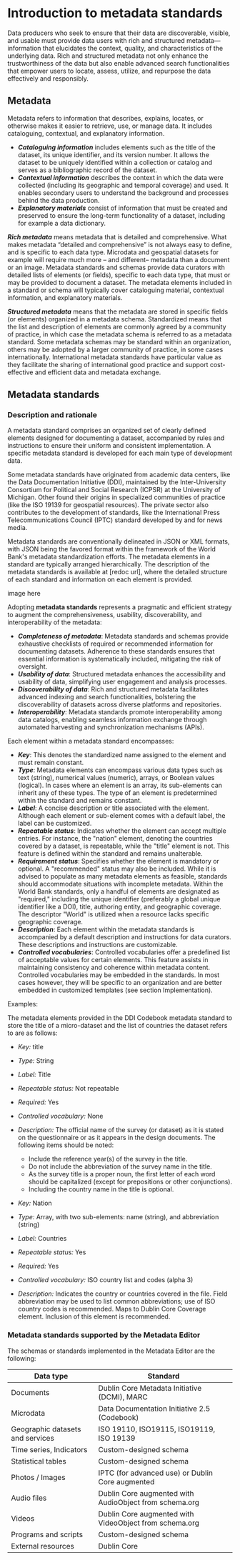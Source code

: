 # Introduction to metadata standards

Data producers who seek to ensure that their data are discoverable, visible, and usable must provide data users with rich and structured metadata—information that elucidates the context, quality, and characteristics of the underlying data. Rich and structured metadata not only enhance the trustworthiness of the data but also enable advanced search functionalities that empower users to locate, assess, utilize, and repurpose the data effectively and responsibly. 

## Metadata

Metadata refers to information that describes, explains, locates, or otherwise makes it easier to retrieve, use, or manage data.  It includes cataloguing, contextual, and explanatory information.

- ***Cataloguing information*** includes elements such as the title of the dataset, its unique identifier, and its version number. It allows the dataset to be uniquely identified within a collection or catalog and serves as a bibliographic record of the dataset.
- ***Contextual information*** describes the context in which the data were collected (including its geographic and temporal coverage) and used. It enables secondary users to understand the background and processes behind the data production.
- ***Explanatory materials*** consist of information that must be created and preserved to ensure the long-term functionality of a dataset, including for example a data dictionary.

***Rich metadata*** means metadata that is detailed and comprehensive. What makes metadata “detailed and comprehensive” is not always easy to define, and is specific to each data type. Microdata and geospatial datasets for example will require much more – and different– metadata than a document or an image. Metadata standards and schemas provide data curators with detailed lists of elements (or fields), specific to each data type, that must or may be provided to document a dataset. The metadata elements included in a standard or schema will typically cover cataloguing material, contextual information, and explanatory materials.

***Structured metadata*** means that the metadata are stored in specific fields (or elements) organized in a metadata schema. Standardized means that the list and description of elements are commonly agreed by a community of practice, in which case the metadata schema is referred to as a metadata standard. Some metadata schemas may be standard within an organization, others may be adopted by a larger community of practice, in some cases internationally. International metadata standards have particular value as they facilitate the sharing of international good practice and support cost-effective and efficient data and metadata exchange.

## Metadata standards

### Description and rationale

A metadata standard comprises an organized set of clearly defined elements designed for documenting a dataset, accompanied by rules and instructions to ensure their uniform and consistent implementation. A specific metadata standard is developed for each main type of development data.

Some metadata standards have originated from academic data centers, like the Data Documentation Initiative (DDI), maintained by the Inter-University Consortium for Political and Social Research (ICPSR) at the University of Michigan. Other found their origins in specialized communities of practice (like the ISO 19139 for geospatial resources). The private sector also contributes to the development of standards, like the International Press Telecommunications Council (IPTC) standard developed by and for news media.

Metadata standards are conventionally delineated in JSON or XML formats, with JSON being the favored format within the framework of the World Bank's metadata standardization efforts. The metadata elements in a standard are typically arranged hierarchically. The description of the metadata standards is available at [redoc url], where the detailed structure of each standard and information on each element is provided.

image here

Adopting **metadata standards** represents a pragmatic and efficient strategy to augment the comprehensiveness, usability, discoverability, and interoperability of the metadata:

- ***Completeness of metadata***: Metadata standards and schemas provide exhaustive checklists of required or recommended information for documenting datasets. Adherence to these standards ensures that essential information is systematically included, mitigating the risk of oversight.
- ***Usability of data***: Structured metadata enhances the accessibility and usability of data, simplifying user engagement and analysis processes.
- ***Discoverability of data***: Rich and structured metadata facilitates advanced indexing and search functionalities, bolstering the discoverability of datasets across diverse platforms and repositories.
- ***Interoperability***: Metadata standards promote interoperability among data catalogs, enabling seamless information exchange through automated harvesting and synchronization mechanisms (APIs). 

Each element within a metadata standard encompasses:

- ***Key***: This denotes the standardized name assigned to the element and must remain constant.
- ***Type***: Metadata elements can encompass various data types such as text (string), numerical values (numeric), arrays, or Boolean values (logical). In cases where an element is an array, its sub-elements can inherit any of these types. The type of an element is predetermined within the standard and remains constant.
- ***Label***: A concise description or title associated with the element. Although each element or sub-element comes with a default label, the label can be customized.
- ***Repeatable status***: Indicates whether the element can accept multiple entries. For instance, the "nation" element, denoting the countries covered by a dataset, is repeatable, while the "title" element is not. This feature is defined within the standard and remains unalterable.
- ***Requirement status***: Specifies whether the element is mandatory or optional. A "recommended" status may also be included. While it is advised to populate as many metadata elements as feasible, standards should accommodate situations with incomplete metadata. Within the World Bank standards, only a handful of elements are designated as "required," including the unique identifier (preferably a global unique identifier like a DOI), title, authoring entity, and geographic coverage. The descriptor "World" is utilized when a resource lacks specific geographic coverage.
- ***Description***: Each element within the metadata standards is accompanied by a default description and instructions for data curators. These descriptions and instructions are customizable.
- ***Controlled vocabularies***: Controlled vocabularies offer a predefined list of acceptable values for certain elements. This feature assists in maintaining consistency and coherence within metadata content. Controlled vocabularies may be embedded in the standards. In most cases however, they will be specific to an organization and are better embedded in customized templates (see section Implementation).

Examples:

The metadata elements provided in the DDI Codebook metadata standard to store the title of a micro-dataset and the list of countries the dataset refers to are as follows:

- *Key:*	title
- *Type:*	String
- *Label:*	Title
- *Repeatable status:*	Not repeatable
- *Required:*	Yes
- *Controlled vocabulary:*	None
- *Description:*	The official name of the survey (or dataset) as it is stated on the questionnaire or as it appears in the design documents. The following items should be noted:

  - Include the reference year(s) of the survey in the title.
  - Do not include the abbreviation of the survey name in the title.
  - As the survey title is a proper noun, the first letter of each word should be capitalized (except for prepositions or other conjunctions).
  - Including the country name in the title is optional.


- *Key:*	Nation
- *Type:*	Array, with two sub-elements: name (string), and abbreviation (string)
- *Label:*	Countries
- *Repeatable status:*	Yes
- *Required:*	Yes
- *Controlled vocabulary:*	ISO country list and codes (alpha 3)
- *Description:*	Indicates the country or countries covered in the file. Field abbreviation may be used to list common abbreviations; use of ISO country codes is recommended. Maps to Dublin Core Coverage element. Inclusion of this element is recommended.


### Metadata standards supported by the Metadata Editor

The schemas or standards implemented in the Metadata Editor are the following: 

| Data type                  | Standard                                        | 
| -------------------------- | ----------------------------------------------- | 
| Documents                  | Dublin Core Metadata Initiative (DCMI), MARC    | 
| Microdata                  | Data Documentation Initiative 2.5 (Codebook)    | 
| Geographic datasets and services | ISO 19110, ISO19115, ISO19119, ISO 19139  | 
| Time series, Indicators    | Custom-designed schema                          | 
| Statistical tables         | Custom-designed schema                          | 
| Photos / Images            | IPTC (for advanced use) or Dublin Core augmented| 
| Audio files                | Dublin Core augmented with AudioObject from schema.org | 
| Videos                     | Dublin Core augmented with VideoObject from schema.org | 
| Programs and scripts       | Custom-designed schema                          | 
| External resources         | Dublin Core                                     |



